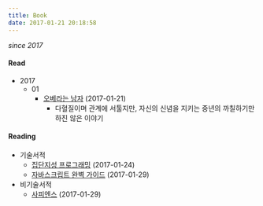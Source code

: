 ```yaml
---
title: Book
date: 2017-01-21 20:18:58
---
```


*since 2017*

#### Read

- 2017
  - 01
    - [오베라는 남자](http://book.naver.com/bookdb/book_detail.nhn?bid=9053751) (2017-01-21)
      - 다혈질이며 관계에 서툴지만, 자신의 신념을 지키는 중년의 까칠하기만 하진 않은 이야기

#### Reading

- 기술서적
  - [집단지성 프로그래밍](http://book.naver.com/bookdb/book_detail.nhn?bid=4527570) (2017-01-24)
  - [자바스크립트 완벽 가이드](http://book.naver.com/bookdb/book_detail.nhn?bid=4561033) (2017-01-29)
- 비기술서적
  - [사피엔스](http://book.naver.com/bookdb/book_detail.nhn?bid=9780781) (2017-01-29)
